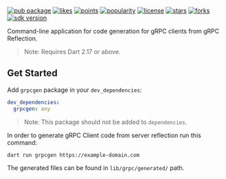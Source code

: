[![pub package](https://img.shields.io/pub/v/grpcgen)](https://pub.dartlang.org/packages/grpcgen)
[![likes](https://img.shields.io/pub/likes/grpcgen)](https://pub.dartlang.org/packages/grpcgen/score)
[![points](https://img.shields.io/pub/points/grpcgen)](https://pub.dartlang.org/packages/grpcgen/score)
[![popularity](https://img.shields.io/pub/popularity/grpcgen)](https://pub.dartlang.org/packages/grpcgen/score)
[![license](https://img.shields.io/github/license/xclud/dart_grpcgen)](https://pub.dartlang.org/packages/grpcgen)
[![stars](https://img.shields.io/github/stars/xclud/dart_grpcgen)](https://github.com/xclud/dart_grpcgen/stargazers)
[![forks](https://img.shields.io/github/forks/xclud/dart_grpcgen)](https://github.com/xclud/dart_grpcgen/network/members)
[![sdk version](https://badgen.net/pub/sdk-version/grpcgen)](https://pub.dartlang.org/packages/grpcgen)

Command-line application for code generation for gRPC clients from gRPC Reflection.

> Note: Requires Dart 2.17 or above.

## Get Started

Add `grpcgen` package in your `dev_dependencies`:

```yaml
dev_dependencies:
  grpcgen: any
```

> Note: This package should not be added to `dependencies`.

In order to generate gRPC Client code from server reflection run this command:

```bash
dart run grpcgen https://example-domain.com
```

The generated files can be found in `lib/grpc/generated/` path.

